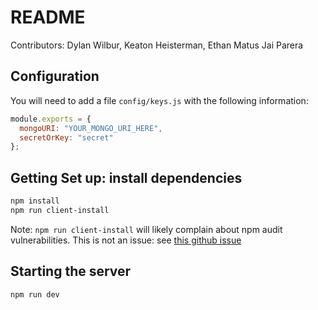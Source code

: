 # README

Contributors:
Dylan Wilbur,
Keaton Heisterman,
Ethan Matus
Jai Parera

## Configuration
You will need to add a file `config/keys.js` with the following information:
```javascript
module.exports = {
  mongoURI: "YOUR_MONGO_URI_HERE",
  secretOrKey: "secret"
};
```

## Getting Set up: install dependencies
```bash
npm install
npm run client-install
```

Note: `npm run client-install` will likely complain about npm audit vulnerabilities. This is not an issue: see [this github issue](https://github.com/facebook/create-react-app/issues/11174)

## Starting the server


```bash
npm run dev
```
